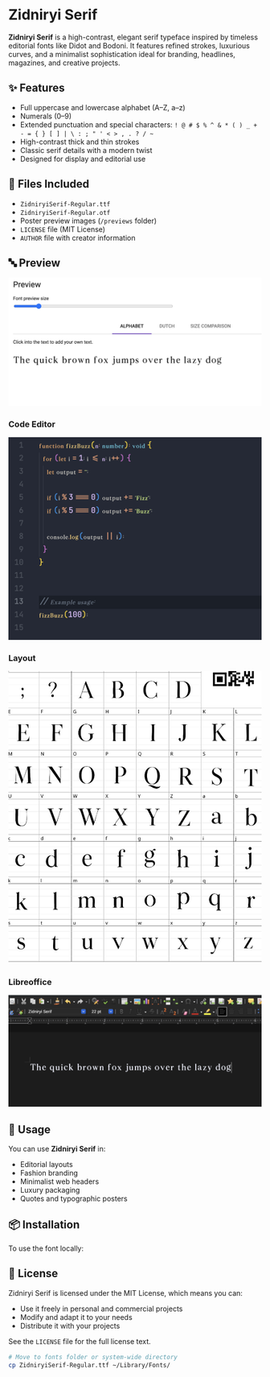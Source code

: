 # Zidniryi Serif

**Zidniryi Serif** is a high-contrast, elegant serif typeface inspired by timeless editorial fonts like Didot and Bodoni. It features refined strokes, luxurious curves, and a minimalist sophistication ideal for branding, headlines, magazines, and creative projects.

## ✨ Features

- Full uppercase and lowercase alphabet (A–Z, a–z)
- Numerals (0–9)
- Extended punctuation and special characters:
  `! @ # $ % ^ & * ( ) _ + - = { } [ ] | \ : ; " ' < > , . ? / ~`
- High-contrast thick and thin strokes
- Classic serif details with a modern twist
- Designed for display and editorial use

## 📁 Files Included

- `ZidniryiSerif-Regular.ttf`
- `ZidniryiSerif-Regular.otf`
- Poster preview images (`/previews` folder)
- `LICENSE` file (MIT License)
- `AUTHOR` file with creator information

## 🔤 Preview

![Zidniryi Serif Preview](./previews/preview.png)

### Code Editor
![Zidniryi Serif Preview](./previews/code.png)

###  Layout
![Zidniryi Serif Preview](./previews/layout.png)

###  Libreoffice
![Zidniryi Serif Preview](./previews/libreoffice.png)


## 📐 Usage

You can use **Zidniryi Serif** in:

- Editorial layouts
- Fashion branding
- Minimalist web headers
- Luxury packaging
- Quotes and typographic posters

## 📦 Installation

To use the font locally:

## 📄 License

Zidniryi Serif is licensed under the MIT License, which means you can:

- Use it freely in personal and commercial projects
- Modify and adapt it to your needs
- Distribute it with your projects

See the `LICENSE` file for the full license text.

```bash
# Move to fonts folder or system-wide directory
cp ZidniryiSerif-Regular.ttf ~/Library/Fonts/
